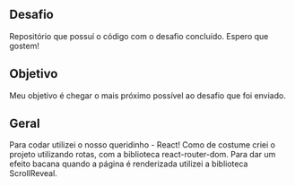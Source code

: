 ## Desafio
Repositório que possuí o código com o desafio concluído. Espero que gostem!

## Objetivo
Meu objetivo é chegar o mais próximo possível ao desafio que foi enviado.

## Geral
Para codar utilizei o nosso queridinho - React! 
Como de costume criei o projeto utilizando rotas, com a biblioteca react-router-dom.
Para dar um efeito bacana quando a página é renderizada utilizei a biblioteca ScrollReveal.
